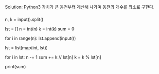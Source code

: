 ###
Solution: Python3
가치가 큰 동전부터 계산해 나가며 동전의 개수를 최소로 구한다.
###

n, k = input().split()

lst = []
n = int(n)
k = int(k)
sum = 0

for i in range(n):
	lst.append(input())

lst = list(map(int, lst))

for i in lst:
	n -= 1
	sum += k // lst[n]
	k = k % lst[n]

print(sum)
